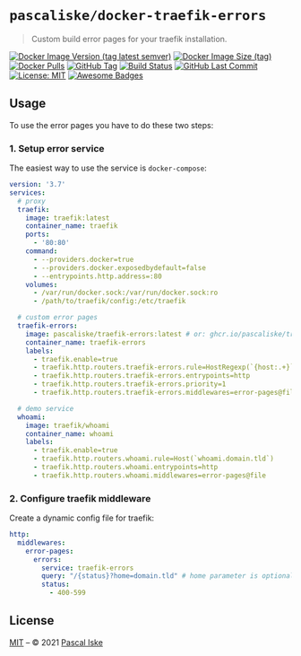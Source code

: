 # `pascaliske/docker-traefik-errors`

> Custom build error pages for your traefik installation.

[![Docker Image Version (tag latest semver)](https://img.shields.io/docker/v/pascaliske/traefik-errors/latest?style=flat-square)](https://hub.docker.com/r/pascaliske/traefik-errors) [![Docker Image Size (tag)](https://img.shields.io/docker/image-size/pascaliske/traefik-errors/latest?style=flat-square)](https://hub.docker.com/r/pascaliske/traefik-errors) [![Docker Pulls](https://img.shields.io/docker/pulls/pascaliske/traefik-errors?style=flat-square)](https://hub.docker.com/r/pascaliske/traefik-errors) [![GitHub Tag](https://img.shields.io/github/v/tag/pascaliske/docker-traefik-errors?style=flat-square)](https://github.com/pascaliske/docker-traefik-errors) [![Build Status](https://img.shields.io/github/workflow/status/pascaliske/docker-traefik-errors/Image/master?label=build&style=flat-square)](https://github.com/pascaliske/docker-traefik-errors/actions) [![GitHub Last Commit](https://img.shields.io/github/last-commit/pascaliske/docker-traefik-errors?style=flat-square)](https://github.com/pascaliske/docker-traefik-errors) [![License: MIT](https://img.shields.io/badge/License-MIT-blue.svg?style=flat-square)](https://opensource.org/licenses/MIT) [![Awesome Badges](https://img.shields.io/badge/badges-awesome-green.svg?style=flat-square)](https://github.com/Naereen/badges)

## Usage

To use the error pages you have to do these two steps:

### 1. Setup error service

The easiest way to use the service is `docker-compose`:

```yaml
version: '3.7'
services:
  # proxy
  traefik:
    image: traefik:latest
    container_name: traefik
    ports:
      - '80:80'
    command:
      - --providers.docker=true
      - --providers.docker.exposedbydefault=false
      - --entrypoints.http.address=:80
    volumes:
      - /var/run/docker.sock:/var/run/docker.sock:ro
      - /path/to/traefik/config:/etc/traefik

  # custom error pages
  traefik-errors:
    image: pascaliske/traefik-errors:latest # or: ghcr.io/pascaliske/traefik-errors:latest
    container_name: traefik-errors
    labels:
      - traefik.enable=true
      - traefik.http.routers.traefik-errors.rule=HostRegexp(`{host:.+}`)
      - traefik.http.routers.traefik-errors.entrypoints=http
      - traefik.http.routers.traefik-errors.priority=1
      - traefik.http.routers.traefik-errors.middlewares=error-pages@file

  # demo service
  whoami:
    image: traefik/whoami
    container_name: whoami
    labels:
      - traefik.enable=true
      - traefik.http.routers.whoami.rule=Host(`whoami.domain.tld`)
      - traefik.http.routers.whoami.entrypoints=http
      - traefik.http.routers.whoami.middlewares=error-pages@file
```

### 2. Configure traefik middleware

Create a dynamic config file for traefik:

```yaml
http:
  middlewares:
    error-pages:
      errors:
        service: traefik-errors
        query: "/{status}?home=domain.tld" # home parameter is optional
        status:
          - 400-599
```

## License

[MIT](LICENSE.md) – © 2021 [Pascal Iske](https://pascaliske.dev)
